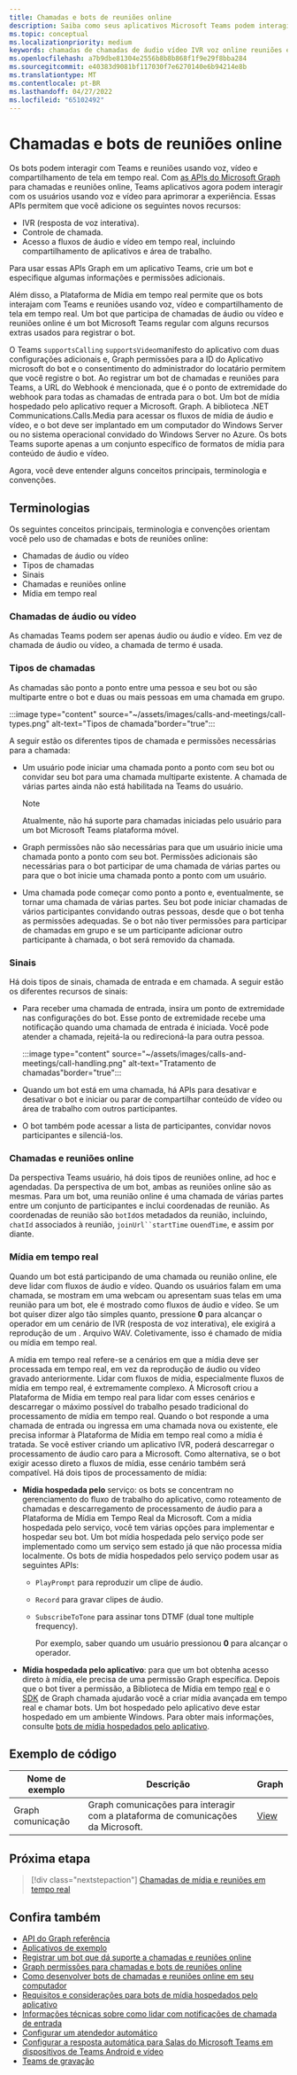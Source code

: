 ```yaml
---
title: Chamadas e bots de reuniões online
description: Saiba como seus aplicativos Microsoft Teams podem interagir com os usuários usando voz e vídeo usando APIs do Microsoft Graph para chamadas e reuniões online e saiba mais sobre fluxos de mídia em tempo real
ms.topic: conceptual
ms.localizationpriority: medium
keywords: chamadas de chamadas de áudio vídeo IVR voz online reuniões em tempo real fluxos de mídia bot
ms.openlocfilehash: a7b9dbe81304e2556b8b8b868f1f9e29f8bba284
ms.sourcegitcommit: e40383d9081bf117030f7e6270140e6b94214e8b
ms.translationtype: MT
ms.contentlocale: pt-BR
ms.lasthandoff: 04/27/2022
ms.locfileid: "65102492"
---
```

# <a name="calls-and-online-meetings-bots"></a>Chamadas e bots de reuniões online

Os bots podem interagir com Teams e reuniões usando voz, vídeo e compartilhamento de tela em tempo real. Com [as APIs do Microsoft Graph](/graph/api/resources/communications-api-overview?view=graph-rest-beta&preserve-view=true) para chamadas e reuniões online, Teams aplicativos agora podem interagir com os usuários usando voz e vídeo para aprimorar a experiência. Essas APIs permitem que você adicione os seguintes novos recursos:

* IVR (resposta de voz interativa).
* Controle de chamada.
* Acesso a fluxos de áudio e vídeo em tempo real, incluindo compartilhamento de aplicativos e área de trabalho.

Para usar essas APIs Graph em um aplicativo Teams, crie um bot e especifique algumas informações e permissões adicionais.

Além disso, a Plataforma de Mídia em tempo real permite que os bots interajam com Teams e reuniões usando voz, vídeo e compartilhamento de tela em tempo real. Um bot que participa de chamadas de áudio ou vídeo e reuniões online é um bot Microsoft Teams regular com alguns recursos extras usados para registrar o bot.

O Teams `supportsCalling` `supportsVideo`manifesto do aplicativo com duas configurações adicionais e, Graph permissões para a ID do Aplicativo microsoft do bot e o consentimento do administrador do locatário permitem que você registre o bot. Ao registrar um bot de chamadas e reuniões para Teams, a URL do Webhook é mencionada, que é o ponto de extremidade do webhook para todas as chamadas de entrada para o bot. Um bot de mídia hospedado pelo aplicativo requer a Microsoft. Graph. A biblioteca .NET Communications.Calls.Media para acessar os fluxos de mídia de áudio e vídeo, e o bot deve ser implantado em um computador do Windows Server ou no sistema operacional convidado do Windows Server no Azure. Os bots Teams suporte apenas a um conjunto específico de formatos de mídia para conteúdo de áudio e vídeo.

Agora, você deve entender alguns conceitos principais, terminologia e convenções.

## <a name="terminologies"></a>Terminologias

Os seguintes conceitos principais, terminologia e convenções orientam você pelo uso de chamadas e bots de reuniões online:

* Chamadas de áudio ou vídeo
* Tipos de chamadas
* Sinais
* Chamadas e reuniões online
* Mídia em tempo real

### <a name="audio-or-video-calls"></a>Chamadas de áudio ou vídeo

As chamadas Teams podem ser apenas áudio ou áudio e vídeo. Em vez de chamada de áudio ou vídeo, a chamada de termo é usada.

### <a name="call-types"></a>Tipos de chamadas

As chamadas são ponto a ponto entre uma pessoa e seu bot ou são multiparte entre o bot e duas ou mais pessoas em uma chamada em grupo.

:::image type="content" source="~/assets/images/calls-and-meetings/call-types.png" alt-text="Tipos de chamada"border="true":::

A seguir estão os diferentes tipos de chamada e permissões necessárias para a chamada:

* Um usuário pode iniciar uma chamada ponto a ponto com seu bot ou convidar seu bot para uma chamada multiparte existente. A chamada de várias partes ainda não está habilitada na Teams do usuário.

    > [!NOTE]
    > Atualmente, não há suporte para chamadas iniciadas pelo usuário para um bot Microsoft Teams plataforma móvel.

* Graph permissões não são necessárias para que um usuário inicie uma chamada ponto a ponto com seu bot. Permissões adicionais são necessárias para o bot participar de uma chamada de várias partes ou para que o bot inicie uma chamada ponto a ponto com um usuário.
* Uma chamada pode começar como ponto a ponto e, eventualmente, se tornar uma chamada de várias partes. Seu bot pode iniciar chamadas de vários participantes convidando outras pessoas, desde que o bot tenha as permissões adequadas. Se o bot não tiver permissões para participar de chamadas em grupo e se um participante adicionar outro participante à chamada, o bot será removido da chamada.

### <a name="signals"></a>Sinais

Há dois tipos de sinais, chamada de entrada e em chamada. A seguir estão os diferentes recursos de sinais:

* Para receber uma chamada de entrada, insira um ponto de extremidade nas configurações do bot. Esse ponto de extremidade recebe uma notificação quando uma chamada de entrada é iniciada. Você pode atender a chamada, rejeitá-la ou redirecioná-la para outra pessoa.

     :::image type="content" source="~/assets/images/calls-and-meetings/call-handling.png" alt-text="Tratamento de chamadas"border="true":::

* Quando um bot está em uma chamada, há APIs para desativar e desativar o bot e iniciar ou parar de compartilhar conteúdo de vídeo ou área de trabalho com outros participantes.
* O bot também pode acessar a lista de participantes, convidar novos participantes e silenciá-los.

### <a name="calls-and-online-meetings"></a>Chamadas e reuniões online

Da perspectiva Teams usuário, há dois tipos de reuniões online, ad hoc e agendadas. Da perspectiva de um bot, ambas as reuniões online são as mesmas. Para um bot, uma reunião online é uma chamada de várias partes entre um conjunto de participantes e inclui coordenadas de reunião. As coordenadas de reunião são `botId`os metadados da reunião, incluindo, `chatId` associados à reunião, `joinUrl``startTime` ou`endTime`, e assim por diante.

### <a name="real-time-media"></a>Mídia em tempo real

Quando um bot está participando de uma chamada ou reunião online, ele deve lidar com fluxos de áudio e vídeo. Quando os usuários falam em uma chamada, se mostram em uma webcam ou apresentam suas telas em uma reunião para um bot, ele é mostrado como fluxos de áudio e vídeo. Se um bot quiser dizer algo tão simples quanto, pressione **0** para alcançar o operador em um cenário de IVR (resposta de voz interativa), ele exigirá a reprodução de um . Arquivo WAV. Coletivamente, isso é chamado de mídia ou mídia em tempo real.

A mídia em tempo real refere-se a cenários em que a mídia deve ser processada em tempo real, em vez da reprodução de áudio ou vídeo gravado anteriormente. Lidar com fluxos de mídia, especialmente fluxos de mídia em tempo real, é extremamente complexo. A Microsoft criou a Plataforma de Mídia em tempo real para lidar com esses cenários e descarregar o máximo possível do trabalho pesado tradicional do processamento de mídia em tempo real. Quando o bot responde a uma chamada de entrada ou ingressa em uma chamada nova ou existente, ele precisa informar à Plataforma de Mídia em tempo real como a mídia é tratada. Se você estiver criando um aplicativo IVR, poderá descarregar o processamento de áudio caro para a Microsoft. Como alternativa, se o bot exigir acesso direto a fluxos de mídia, esse cenário também será compatível. Há dois tipos de processamento de mídia:

* **Mídia hospedada pelo** serviço: os bots se concentram no gerenciamento do fluxo de trabalho do aplicativo, como roteamento de chamadas e descarregamento de processamento de áudio para a Plataforma de Mídia em Tempo Real da Microsoft. Com a mídia hospedada pelo serviço, você tem várias opções para implementar e hospedar seu bot. Um bot mídia hospedada pelo serviço pode ser implementado como um serviço sem estado já que não processa mídia localmente. Os bots de mídia hospedados pelo serviço podem usar as seguintes APIs:

  * `PlayPrompt` para reproduzir um clipe de áudio.
  * `Record` para gravar clipes de áudio.
  * `SubscribeToTone` para assinar tons DTMF (dual tone multiple frequency).

    Por exemplo, saber quando um usuário pressionou **0** para alcançar o operador.

* **Mídia hospedada pelo aplicativo**: para que um bot obtenha acesso direto à mídia, ele precisa de uma permissão Graph específica. Depois que o bot tiver a permissão, a Biblioteca de Mídia em tempo [real](https://www.nuget.org/packages/Microsoft.Graph.Communications.Calls.Media/) e o [SDK](https://microsoftgraph.github.io/microsoft-graph-comms-samples/docs/articles/index.html#graph-calling-sdk-and-stateful-client-builder) de Graph chamada ajudarão você a criar mídia avançada em tempo real e chamar bots. Um bot hospedado pelo aplicativo deve estar hospedado em um ambiente Windows. Para obter mais informações, consulte [bots de mídia hospedados pelo aplicativo](./requirements-considerations-application-hosted-media-bots.md).

## <a name="code-sample"></a>Exemplo de código

| **Nome de exemplo** | **Descrição** | **Graph** |
|---------------|----------|--------|
| Graph comunicação | Graph comunicações para interagir com a plataforma de comunicações da Microsoft. | [View](https://github.com/microsoftgraph/microsoft-graph-comms-samples) |

## <a name="next-step"></a>Próxima etapa

> [!div class="nextstepaction"]
> [Chamadas de mídia e reuniões em tempo real](~/bots/calls-and-meetings/real-time-media-concepts.md)

## <a name="see-also"></a>Confira também

* [API do Graph referência](/graph/api/resources/communications-api-overview?view=graph-rest-beta&preserve-view=true)
* [Aplicativos de exemplo](https://github.com/microsoftgraph/microsoft-graph-comms-samples)
* [Registrar um bot que dá suporte a chamadas e reuniões online](./registering-calling-bot.md)
* [Graph permissões para chamadas e bots de reuniões online](./registering-calling-bot.md#add-graph-permissions)
* [Como desenvolver bots de chamadas e reuniões online em seu computador](./debugging-local-testing-calling-meeting-bots.md)
* [Requisitos e considerações para bots de mídia hospedados pelo aplicativo](./requirements-considerations-application-hosted-media-bots.md)
* [Informações técnicas sobre como lidar com notificações de chamada de entrada](./call-notifications.md)
* [Configurar um atendedor automático](/microsoftteams/create-a-phone-system-auto-attendant)
* [Configurar a resposta automática para Salas do Microsoft Teams em dispositivos de Teams Android e vídeo](/microsoftteams/set-up-auto-answer-on-teams-android)
* [Teams de gravação](/MicrosoftTeams/teams-recording-policy)